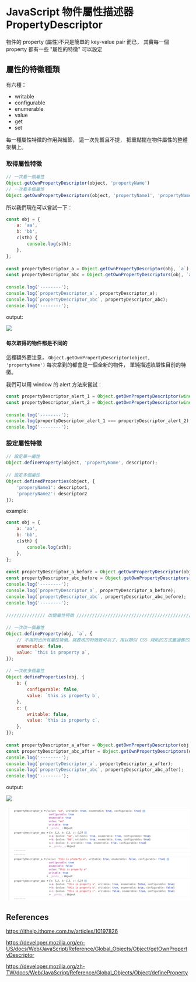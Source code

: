 # JavaScript 物件屬性描述器 PropertyDescriptor

物件的 property (屬性)不只是簡單的 key-value pair 而已，
其實每一個 property 都有一些 "屬性的特徵" 可以設定

## 屬性的特徵種類

有六種：

- writable
- configurable
- enumerable
- value
- get
- set

每一種屬性特徵的作用與細節，
這一次先暫且不提，
把重點擺在物件屬性的整體架構上。

### 取得屬性特徵

```javascript
// 一次看一個屬性
Object.getOwnPropertyDescriptor(object, 'propertyName')
// 一次看多個屬性
Object.getOwnPropertyDescriptors(object, 'propertyName1', 'propertyName2', ...)
```

所以我們現在可以嘗試一下：

```javascript
const obj = {
    a: 'aa',
    b: 'bb',
    c(sth) {
        console.log(sth);
    },
};

const propertyDescriptor_a = Object.getOwnPropertyDescriptor(obj, `a`);
const propertyDescriptor_abc = Object.getOwnPropertyDescriptors(obj, `a`, `b`, `c`);

console.log('--------');
console.log(`propertyDescriptor_a`, propertyDescriptor_a);
console.log(`propertyDescriptor_abc`, propertyDescriptor_abc);
console.log('--------');
```

 output:

![](https://i.imgur.com/dfKvshi.png)

#### 每次取得的物件都是不同的

這裡額外要注意，
`Object.getOwnPropertyDescriptor(object, 'propertyName')` 每次拿到的都會是一個全新的物件，
單純描述該屬性目前的特徵。

我們可以用 window 的 alert 方法來嘗試：

```javascript
const propertyDescriptor_alert_1 = Object.getOwnPropertyDescriptor(window, `alert`);
const propertyDescriptor_alert_2 = Object.getOwnPropertyDescriptor(window, `alert`);

console.log('--------');
console.log(propertyDescriptor_alert_1 === propertyDescriptor_alert_2); //false
console.log('--------');
```

### 設定屬性特徵

```javascript
// 設定單一屬性
Object.defineProperty(object, 'propertyName', descriptor);

// 設定多個屬性
Object.definedProperties(object, {
  	'properyName1': descriptor1,
  	'properyName2': descriptor2
});
```

example:

```javascript
const obj = {
    a: 'aa',
    b: 'bb',
    c(sth) {
        console.log(sth);
    },
};

const propertyDescriptor_a_before = Object.getOwnPropertyDescriptor(obj, `a`);
const propertyDescriptor_abc_before = Object.getOwnPropertyDescriptors(obj, `a`, `b`, `c`);
console.log('--------');
console.log(`propertyDescriptor_a`, propertyDescriptor_a_before);
console.log(`propertyDescriptor_abc`, propertyDescriptor_abc_before);
console.log('--------');

/////////////// 改變屬性特徵 ///////////////////////////////////////////////////////////

// 一次改一個屬性
Object.defineProperty(obj, `a`, {
    // 不用列出所有屬性特徵，寫要改的特徵就可以了，用以類似 CSS 規則的方式蓋過舊的設定
    enumerable: false,
    value: `this is property a`,
});

// 一次改多個屬性
Object.defineProperties(obj, {
    b: {
        configurable: false,
        value: `this is property b`,
    },
    c: {
        writable: false,
        value: `this is property c`,
    },
});

const propertyDescriptor_a_after = Object.getOwnPropertyDescriptor(obj, `a`);
const propertyDescriptor_abc_after = Object.getOwnPropertyDescriptors(obj, `a`, `b`, `c`);
console.log('--------');
console.log(`propertyDescriptor_a`, propertyDescriptor_a_after);
console.log(`propertyDescriptor_abc`, propertyDescriptor_abc_after);
console.log('--------');
```

output:

![](https://i.imgur.com/7M8ZzUf.png)

![1531983316520](1531983316520.png)

## References

https://ithelp.ithome.com.tw/articles/10197826

https://developer.mozilla.org/en-US/docs/Web/JavaScript/Reference/Global_Objects/Object/getOwnPropertyDescriptor

https://developer.mozilla.org/zh-TW/docs/Web/JavaScript/Reference/Global_Objects/Object/defineProperty